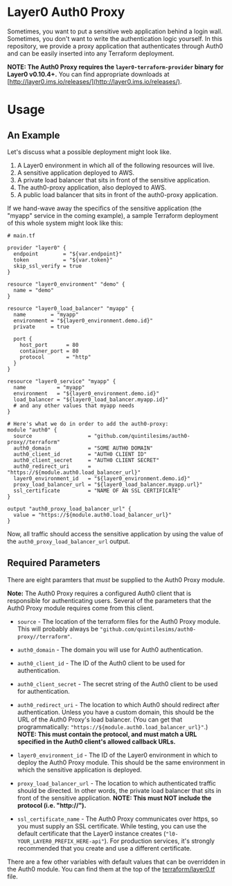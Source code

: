 # Layer0 Auth0 Proxy

Sometimes, you want to put a sensitive web application behind a login wall.
Sometimes, you don't want to write the authentication logic yourself.
In this repository, we provide a proxy application that authenticates through Auth0 and can be easily inserted into any Terraform deployment.

**NOTE: The Auth0 Proxy requires the `layer0-terraform-provider` binary for Layer0 v0.10.4+.**
You can find appropriate downloads at [http://layer0.ims.io/releases/](http://layer0.ims.io/releases/).


# Usage

## An Example

Let's discuss what a possible deployment might look like.

1. A Layer0 environment in which all of the following resources will live.
2. A sensitive application deployed to AWS.
3. A private load balancer that sits in front of the sensitive application.
4. The auth0-proxy application, also deployed to AWS.
5. A public load balancer that sits in front of the auth0-proxy application.

If we hand-wave away the specifics of the sensitive application (the "myapp" service in the coming example), a sample Terraform deployment of this whole system might look like this:

```
# main.tf

provider "layer0" {
  endpoint        = "${var.endpoint}"
  token           = "${var.token}"
  skip_ssl_verify = true
}

resource "layer0_environment" "demo" {
  name = "demo"
}

resource "layer0_load_balancer" "myapp" {
  name        = "myapp"
  environment = "${layer0_environment.demo.id}"
  private     = true

  port {
    host_port      = 80
    container_port = 80
    protocol       = "http"
  }
}

resource "layer0_service" "myapp" {
  name          = "myapp"
  environment   = "${layer0_environment.demo.id}"
  load_balancer = "${layer0_load_balancer.myapp.id}"
  # and any other values that myapp needs
}

# Here's what we do in order to add the auth0-proxy:
module "auth0" {
  source                  = "github.com/quintilesims/auth0-proxy//terraform"
  auth0_domain            = "SOME AUTH0 DOMAIN"
  auth0_client_id         = "AUTH0 CLIENT ID"
  auth0_client_secret     = "AUTH0 CLIENT SECRET"
  auth0_redirect_uri      = "https://${module.auth0.load_balancer_url}"
  layer0_environment_id   = "${layer0_environment.demo.id}"
  proxy_load_balancer_url = "${layer0_load_balancer.myapp.url}"
  ssl_certificate         = "NAME OF AN SSL CERTIFICATE"
}

output "auth0_proxy_load_balancer_url" {
  value = "https://${module.auth0.load_balancer_url}"
}
```

Now, all traffic should access the sensitive application by using the value of the `auth0_proxy_load_balancer_url` output.

## Required Parameters

There are eight paramters that _must_ be supplied to the Auth0 Proxy module.

**Note:**
The Auth0 Proxy requires a configured Auth0 client that is responsible for authenticating users.
Several of the parameters that the Auth0 Proxy module requires come from this client.

- `source` - The location of the terraform files for the Auth0 Proxy module.
This will probably always be `"github.com/quintilesims/auth0-proxy//terraform"`.

- `auth0_domain` - The domain you will use for Auth0 authentication.

- `auth0_client_id` - The ID of the Auth0 client to be used for authentication.

- `auth0_client_secret` - The secret string of the Auth0 client to be used for authentication.

- `auth0_redirect_uri` - The location to which Auth0 should redirect after authentication.
Unless you have a custom domain, this should be the URL of the Auth0 Proxy's load balancer.
(You can get that programmatically: `"https://${module.auth0.load_balancer_url}"`.)
**NOTE: This must contain the protocol, and must match a URL specified in the Auth0 client's allowed callback URLs.**

- `layer0_environment_id` - The ID of the Layer0 environment in which to deploy the Auth0 Proxy module.
This should be the same environment in which the sensitive application is deployed.

- `proxy_load_balancer_url` - The location to which authenticated traffic should be directed.
In other words, the private load balancer that sits in front of the sensitive application.
**NOTE: This must NOT include the protocol (i.e. "http://").**

- `ssl_certificate_name` - The Auth0 Proxy communicates over https, so you must supply an SSL certificate.
While testing, you can use the default certificate that the Layer0 instance creates (`"l0-YOUR_LAYER0_PREFIX_HERE-api"`).
For production services, it's strongly recommended that you create and use a different certificate.


There are a few other variables with default values that can be overridden in the Auth0 module.
You can find them at the top of the [terraform/layer0.tf](terraform/layer0.tf) file.
